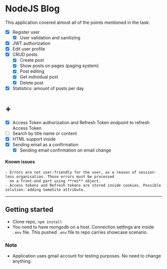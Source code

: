 # NodeJS Blog

This application covered almost all of the points mentioned in the task:
- [x] Register user
  - [x] User validation and sanitizing
- [x] JWT authorization
- [x] Edit user profile
- [x] CRUD posts
  - [x] Create post
  - [x] Show posts on pages (paging system)
  - [x] Post editing
  - [x] Get individual post
  - [x] Delete post
- [x] Statistics: amount of posts per day
# +
- [x] Access Token authorization and Refresh Token endpoint to refresh Access Token
- [ ] Search by title name or content
- [x] HTML support inside 
- [x] Sending email as a confirmation
  - [x] Sending email confirmation on email change

#### Known issues

    - Errors are not user-friendly for the user, as a reason of session-less organisation. Those errors must be processed 
      on a front-end part using **res** object.
    - Access tokens and Refresh tokens are stored inside cookies. Possible solution: adding SameSite attribute. 
-----
## Getting started
- Clone repo, `npm install`
- You need to have mongodb on a host. Connection settings are inside `.env` file. This pushed `.env` file to repo carries showcase scenario.

### Note
- Application uses gmail account for testing purposes. No need to change anything.
